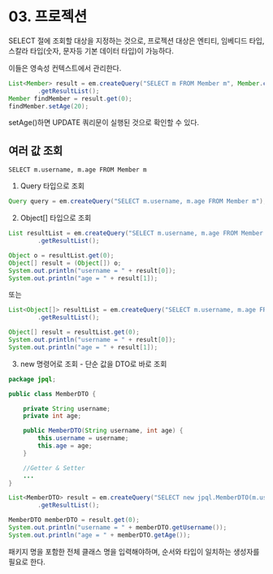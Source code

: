 # 03. 프로젝션
SELECT 절에 조회할 대상을 지정하는 것으로, 
프로젝션 대상은 엔티티, 임베디드 타입, 스칼라 타입(숫자, 문자등 기본 데이터 타입)이 가능하다. 

이들은 영속성 컨텍스트에서 관리한다.
```java
List<Member> result = em.createQuery("SELECT m FROM Member m", Member.class)
        .getResultList();
Member findMember = result.get(0);
findMember.setAge(20);
```
setAge()하면 UPDATE 쿼리문이 실행된 것으로 확인할 수 있다.

## 여러 값 조회
```
SELECT m.username, m.age FROM Member m
```
1. Query 타입으로 조회
```java
Query query = em.createQuery("SELECT m.username, m.age FROM Member m");
```
  
2. Object[] 타입으로 조회
```java
List resultList = em.createQuery("SELECT m.username, m.age FROM Member m")
        .getResultList();

Object o = resultList.get(0);
Object[] result = (Object[]) o;
System.out.println("username = " + result[0]);
System.out.println("age = " + result[1]);
```
또는
```java
List<Object[]> resultList = em.createQuery("SELECT m.username, m.age FROM Member m")
        .getResultList();

Object[] result = resultList.get(0);
System.out.println("username = " + result[0]);
System.out.println("age = " + result[1]);
```
  
3. new 명령어로 조회 - 단순 값을 DTO로 바로 조회
```java
package jpql;

public class MemberDTO {

    private String username;
    private int age;

    public MemberDTO(String username, int age) {
        this.username = username;
        this.age = age;
    }

    //Getter & Setter
    ...
}
```
```java
List<MemberDTO> result = em.createQuery("SELECT new jpql.MemberDTO(m.username, m.age) FROM Member m")
        .getResultList();

MemberDTO memberDTO = result.get(0);
System.out.println("username = " + memberDTO.getUsername());
System.out.println("age = " + memberDTO.getAge());
```
패키지 명을 포함한 전체 클래스 명을 입력해야하며, 순서와 타입이 일치하는 생성자를 필요로 한다.
